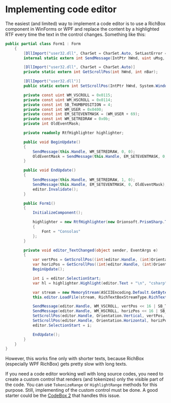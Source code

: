 # Implementing code editor

The easiest (and limited) way to implement a code editor is to use a RichBox component in WinForms or WPF and replace the content by a highlighted RTF every time the text in the control changes. Something like this:

```csharp
public partial class Form1 : Form
    {
        [DllImport("user32.dll", CharSet = CharSet.Auto, SetLastError = true)]
        internal static extern int SendMessage(IntPtr hWnd, uint uMsg, int wParam, int lParam);

        [DllImport("user32.dll", CharSet = CharSet.Auto)]
        private static extern int GetScrollPos(int hWnd, int nBar);

        [DllImport("user32.dll")]
        public static extern int SetScrollPos(IntPtr hWnd, System.Windows.Forms.Orientation nBar, int nPos, bool bRedraw);

        private const uint WM_VSCROLL = 0x0115;
        private const uint WM_HSCROLL = 0x0114;
        private const int SB_THUMBPOSITION = 4;
        private const int WM_USER = 0x0400;
        private const int EM_SETEVENTMASK = (WM_USER + 69);
        private const int WM_SETREDRAW = 0x0b;
        private int OldEventMask;

        private readonly RtfHighlighter highlighter;

        public void BeginUpdate()
        {
            SendMessage(this.Handle, WM_SETREDRAW, 0, 0);
            OldEventMask = SendMessage(this.Handle, EM_SETEVENTMASK, 0, 0);
        }

        public void EndUpdate()
        {
            SendMessage(this.Handle, WM_SETREDRAW, 1, 0);
            SendMessage(this.Handle, EM_SETEVENTMASK, 0, OldEventMask);
            editor.Invalidate();
        }

        public Form1()
        {
            InitializeComponent();

            highlighter = new RtfHighlighter(new Orionsoft.PrismSharp.Tokenizing.Tokenizer(), Theme.Load(ThemeNames.Vs))
            {
                Font = "Consolas"
            };
        }

        private void editor_TextChanged(object sender, EventArgs e)
        {
            var vertPos = GetScrollPos((int)editor.Handle, (int)Orientation.Vertical);
            var horizPos = GetScrollPos((int)editor.Handle, (int)Orientation.Horizontal);
            BeginUpdate();

            int i = editor.SelectionStart;
            var hl = highlighter.Highlight(editor.Text + "\n", "csharp");

            var stream = new MemoryStream(ASCIIEncoding.Default.GetBytes(hl));
            this.editor.LoadFile(stream, RichTextBoxStreamType.RichText);

            SendMessage(editor.Handle, WM_VSCROLL, vertPos << 16 | SB_THUMBPOSITION, 0);
            SendMessage(editor.Handle, WM_HSCROLL, horizPos << 16 | SB_THUMBPOSITION, 0);
            SetScrollPos(editor.Handle, Orientation.Vertical, vertPos, true);
            SetScrollPos(editor.Handle, Orientation.Horizontal, horizPos, true);
            editor.SelectionStart = i;

            EndUpdate();
        }
    }
}
```


However, this works fine only with shorter texts, because RichBox (especially WPF RichBox) gets pretty slow with long texts.

If you need a code editor working well with long source codes, you need to create a custom control that renders (and tokenizes) only the visible part of the code. You can use `TokenizeRange` or `HighlightRange` methods for this purpose. Still, implementing of the custom control must be done. A good starter could be the [CodeBox 2](https://www.codeproject.com/Articles/35413/CodeBox-2-An-Extended-and-Improved-Version-of-the) that handles this issue.
